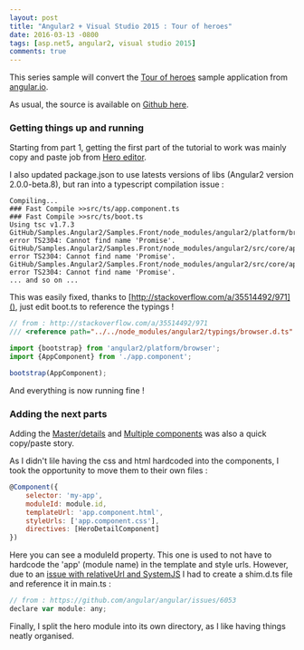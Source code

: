 ```yaml
---
layout: post
title: "Angular2 + Visual Studio 2015 : Tour of heroes"
date: 2016-03-13 -0800
tags: [asp.net5, angular2, visual studio 2015]
comments: true
---
```


This series sample will convert the [Tour of heroes](https://angular.io/docs/ts/latest/tutorial/) sample application from [angular.io](https://angular.io/docs). 

As usual, the source is available on [Github here](https://github.com/mathieubrun/Samples.Angular2/tree/dev-part-2).

### Getting things up and running

Starting from part 1, getting the first part of the tutorial to work was mainly copy and paste job from [Hero editor](https://angular.io/docs/ts/latest/tutorial/toh-pt1.html).

I also updated package.json to use latests versions of libs (Angular2 version 2.0.0-beta.8), but ran into a typescript compilation issue :

````
Compiling...
### Fast Compile >>src/ts/app.component.ts
### Fast Compile >>src/ts/boot.ts
Using tsc v1.7.3
GitHub/Samples.Angular2/Samples.Front/node_modules/angular2/platform/browser.d.ts(77,90): error TS2304: Cannot find name 'Promise'.
GitHub/Samples.Angular2/Samples.Front/node_modules/angular2/src/core/application_ref.d.ts(83,60): error TS2304: Cannot find name 'Promise'.
GitHub/Samples.Angular2/Samples.Front/node_modules/angular2/src/core/application_ref.d.ts(83,146): error TS2304: Cannot find name 'Promise'.
... and so on ...
````

This was easily fixed, thanks to [http://stackoverflow.com/a/35514492/971](), just edit boot.ts to reference the typings !

```` javascript
// from : http://stackoverflow.com/a/35514492/971
/// <reference path="../../node_modules/angular2/typings/browser.d.ts" />

import {bootstrap} from 'angular2/platform/browser';
import {AppComponent} from './app.component';

bootstrap(AppComponent);
````

And everything is now running fine !

### Adding the next parts

Adding the [Master/details](https://angular.io/docs/ts/latest/tutorial/toh-pt2.html) and [Multiple components](https://angular.io/docs/ts/latest/tutorial/toh-pt3.html) was also a quick copy/paste story. 

As I didn't lile having the css and html hardcoded into the components, I took the opportunity to move them to their own files :

```` javascript
@Component({
    selector: 'my-app',
    moduleId: module.id,
    templateUrl: 'app.component.html',
    styleUrls: ['app.component.css'],
    directives: [HeroDetailComponent]
})
```` 

Here you can see a moduleId property. This one is used to not have to hardcode the 'app' (module name) in the template and style urls. However, due to an [issue with relativeUrl and SystemJS](https://github.com/angular/angular/issues/6053) I had to create a shim.d.ts file and reference it in main.ts : 

```` javascript
// from : https://github.com/angular/angular/issues/6053
declare var module: any;
````

Finally, I split the hero module into its own directory, as I like having things neatly organised.